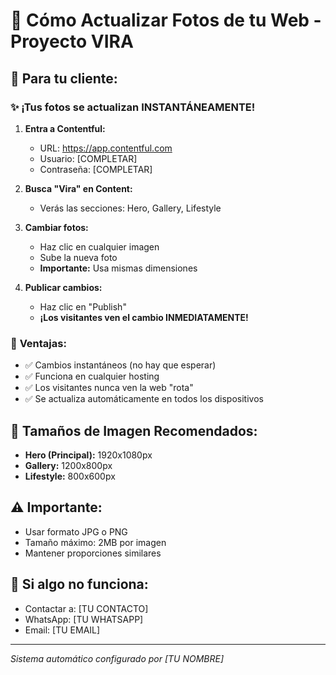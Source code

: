 # 📸 Cómo Actualizar Fotos de tu Web - Proyecto VIRA

## 🎯 Para tu cliente:

### ✨ **¡Tus fotos se actualizan INSTANTÁNEAMENTE!**

1. **Entra a Contentful:**
   - URL: https://app.contentful.com
   - Usuario: [COMPLETAR]
   - Contraseña: [COMPLETAR]

2. **Busca "Vira" en Content:**
   - Verás las secciones: Hero, Gallery, Lifestyle

3. **Cambiar fotos:**
   - Haz clic en cualquier imagen
   - Sube la nueva foto
   - **Importante:** Usa mismas dimensiones

4. **Publicar cambios:**
   - Haz clic en "Publish"
   - **¡Los visitantes ven el cambio INMEDIATAMENTE!**

### 🚀 **Ventajas:**
- ✅ Cambios instantáneos (no hay que esperar)
- ✅ Funciona en cualquier hosting
- ✅ Los visitantes nunca ven la web "rota"
- ✅ Se actualiza automáticamente en todos los dispositivos

## 📐 **Tamaños de Imagen Recomendados:**

- **Hero (Principal):** 1920x1080px
- **Gallery:** 1200x800px  
- **Lifestyle:** 800x600px

## ⚠️ **Importante:**
- Usar formato JPG o PNG
- Tamaño máximo: 2MB por imagen
- Mantener proporciones similares

## 🔧 **Si algo no funciona:**
- Contactar a: [TU CONTACTO]
- WhatsApp: [TU WHATSAPP] 
- Email: [TU EMAIL]

---
*Sistema automático configurado por [TU NOMBRE]* 